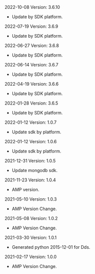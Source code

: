 2022-10-08 Version: 3.6.10
- Update by SDK platform.

2022-07-19 Version: 3.6.9
- Update by SDK platform.

2022-06-27 Version: 3.6.8
- Update by SDK platform.

2022-06-14 Version: 3.6.7
- Update by SDK platform.

2022-04-19 Version: 3.6.6
- Update by SDK platform.

2022-01-28 Version: 3.6.5
- Update by SDK platform.

2022-01-12 Version: 1.0.7
- Update sdk by platform.

2022-01-12 Version: 1.0.6
- Update sdk by platform.

2021-12-31 Version: 1.0.5
- Update mongodb sdk.

2021-11-23 Version: 1.0.4
- AMP version.

2021-05-10 Version: 1.0.3
- AMP Version Change.

2021-05-08 Version: 1.0.2
- AMP Version Change.

2021-03-30 Version: 1.0.1
- Generated python 2015-12-01 for Dds.

2021-02-17 Version: 1.0.0
- AMP Version Change.

